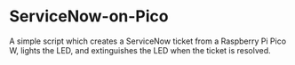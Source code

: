 # ServiceNow-on-Pico
A simple script which creates a ServiceNow ticket from a Raspberry Pi Pico W, lights the LED, and extinguishes the LED when the ticket is resolved.
